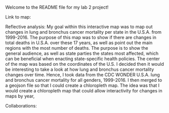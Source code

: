 Welcome to the README file for my lab 2 project!

Link to map: 

Reflective analysis: My goal within this interactive map was to map out changes in lung and bronchus cancer mortality per state in the U.S.A. from 1999-2016.
The purpose of this map was to show if there are changes in total deaths in U.S.A. over these 17 years, as well as point out the main regions with the most number
of deaths. The purpose is to show the general audience, as well as state parties the states most affected, which can be beneficial when enacting state-specific 
health policies. The center of the map was based on the coordinates of the U.S. I decided then it would be interesting to take a look at how lung and bronchus 
cancer mortality changes over time. Hence, I took data from the CDC WONDER U.S.A. lung and bronchus cancer mortality for all genders, 1999-2016. I then merged 
to a geojson file so that I could create a chloropleth map. The idea was that I would create a chloropleth map that could allow interactivity for changes in maps 
by year, 

Collaborations: 